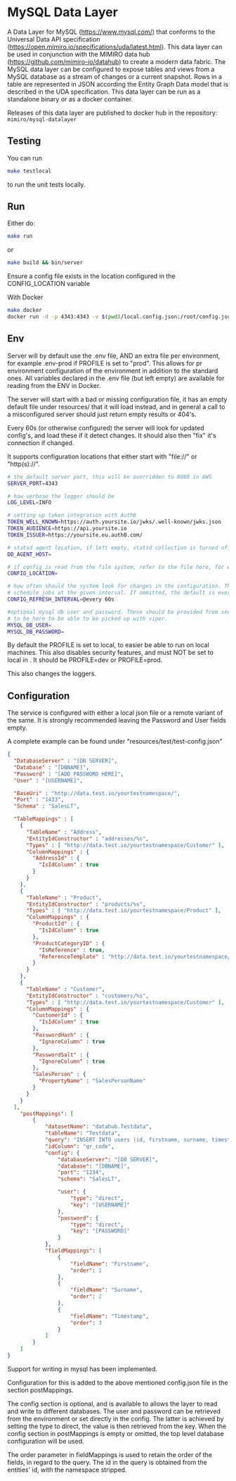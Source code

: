 # MySQL Data Layer

A Data Layer for MySQL (https://www.mysql.com/) that conforms to the Universal Data API specification (https://open.mimiro.io/specifications/uda/latest.html). This data layer can be used in conjunction with the MIMIRO data hub (https://github.com/mimiro-io/datahub) to create a modern data fabric. The MySQL data layer can be configured to expose tables and views from a MySQL database as a stream of changes or a current snapshot. Rows in a table are represented in JSON according the Entity Graph Data model that is described in the UDA specification. This data layer can be run as a standalone binary or as a docker container.

Releases of this data layer are published to docker hub in the repository: `mimiro/mysql-datalayer`

## Testing

You can run
```bash
make testlocal
```
to run the unit tests locally.

## Run

Either do:
```bash
make run
```
or
```bash
make build && bin/server
```

Ensure a config file exists in the location configured in the CONFIG_LOCATION
variable

With Docker

```bash
make docker
docker run -d -p 4343:4343 -v $(pwd)/local.config.json:/root/config.json -e PROFILE=dev -e CONFIG_LOCATION=file://config.json mysql-datalayer
```

## Env

Server will by default use the .env file, AND an extra file per environment,
for example .env-prod if PROFILE is set to "prod". This allows for pr environment
configuration of the environment in addition to the standard ones. All variables
declared in the .env file (but left empty) are available for reading from the ENV
in Docker.

The server will start with a bad or missing configuration file, it has an empty
default file under resources/ that it will load instead, and in general a call
to a misconfigured server should just return empty results or 404's.

Every 60s (or otherwise configured) the server will look for updated config's, and
load these if it detect changes. It should also then "fix" it's connection if changed.

It supports configuration locations that either start with "file://" or "http(s)://".

```bash
# the default server port, this will be overridden to 8080 in AWS
SERVER_PORT=4343

# how verbose the logger should be
LOG_LEVEL=INFO

# setting up token integration with Auth0
TOKEN_WELL_KNOWN=https://auth.yoursite.io/jwks/.well-known/jwks.json
TOKEN_AUDIENCE=https://api.yoursite.io
TOKEN_ISSUER=https://yoursite.eu.auth0.com/

# statsd agent location, if left empty, statsd collection is turned off
DD_AGENT_HOST=

# if config is read from the file system, refer to the file here, for example "file://.config.json"
CONFIG_LOCATION=

# how often should the system look for changes in the configuration. This uses the cron system to
# schedule jobs at the given interval. If ommitted, the default is every 60s.
CONFIG_REFRESH_INTERVAL=@every 60s

#optional mysql db user and password. These should be provided from secrets injection, but they need
# to be here to be able to be picked up with viper.
MYSQL_DB_USER=
MYSQL_DB_PASSWORD=

```
By default the PROFILE is set to local, to easier be able to run on local machines. This also disables
security features, and must NOT be set to local in . It should be PROFILE=dev or PROFILE=prod.

This also changes the loggers.

## Configuration

The service is configured with either a local json file or a remote variant of the same.
It is strongly recommended leaving the Password and User fields empty.

A complete example can be found under "resources/test/test-config.json"

```json
{
  "DatabaseServer" : "[DB SERVER]",
  "Database" : "[DBNAME]",
  "Password" : "[ADD PASSWORD HERE]",
  "User" : "[USERNAME]",

  "BaseUri" : "http://data.test.io/yourtestnamespace/",
  "Port" : "1433",
  "Schema" : "SalesLT",

  "TableMappings" : [
    {
      "TableName" : "Address",
      "EntityIdConstructor" : "addresses/%s",
      "Types" : [ "http://data.test.io/yourtestnamespace/Customer" ],
      "ColumnMappings" : {
        "AddressId" : {
          "IsIdColumn" : true
        }
      }
    },
    {
      "TableName" : "Product",
      "EntityIdConstructor" : "products/%s",
      "Types" : [ "http://data.test.io/yourtestnamespace/Product" ],
      "ColumnMappings" : {
        "ProductId" : {
          "IsIdColumn" : true
        },
        "ProductCategoryID" : {
          "IsReference" : true,
          "ReferenceTemplate" : "http://data.test.io/yourtestnamespace/categories/%s"
        }
      }
    },
    {
      "TableName" : "Customer",
      "EntityIdConstructor" : "customers/%s",
      "Types" : [ "http://data.test.io/yourtestnamespace/Customer" ],
      "ColumnMappings" : {
        "CustomerId" : {
          "IsIdColumn" : true
        },
        "PasswordHash" : {
          "IgnoreColumn" : true
        },
        "PasswordSalt" : {
          "IgnoreColumn" : true
        },
        "SalesPerson" : {
          "PropertyName" : "SalesPersonName"
        }
      }
    }
  ],
    "postMappings": [
        {
            "datasetName": "datahub.Testdata",
            "tableName": "Testdata",
            "query": "INSERT INTO users (id, firstname, surname, timestamp) VALUES (?, ?, ?, ?) ON DUPLICATE KEY UPDATE id = VALUES (id),\n firstname = VALUES (firstname),\n surname = VALUES (surname),\n timestamp = VALUES (dry_timestampmatter);",
            "idColumn": "qr_code",
            "config": {
                "databaseServer": "[DB SERVER]",
                "database": "[DBNAME]",
                "port": "1234",
                "schema": "SalesLT",

                "user": {
                    "type": "direct",
                    "key": "[USERNAME]"
                },
                "password": {
                    "type": "direct",
                    "key": "[PASSWORD]"
                }
            },
            "fieldMappings": [
                {
                    "fieldName": "Firstname",
                    "order": 1
                },
                {
                    "fieldName": "Surname",
                    "order": 2
                },
                {
                    "fieldName": "Timestamp",
                    "order": 3
                }
            ]
        }
    ]
}
```

Support for writing in mysql has been implemented.

Configuration for this is added to the above mentioned config.json file in the section postMappings.

The config section is optional, and is available to allows the layer to read and write to different databases.
The user and password can be retrieved from the environment or set directly in the config.
The latter is achieved by setting the type to direct, the value is then retrieved from the key.
When the config section in postMappings is empty or omitted, the top level database configuration will be used.

The order parameter in fieldMappings is used to retain the order of the fields, in regard to the query.
The id in the query is obtained from the entities' id, with the namespace stripped.
